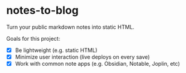 # notes-to-blog

Turn your public markdown notes into static HTML.

Goals for this project:

- [x] Be lightweight (e.g. static HTML)
- [x] Minimize user interaction (live deploys on every save)
- [x] Work with common note apps (e.g. Obsidian, Notable, Joplin, etc)
